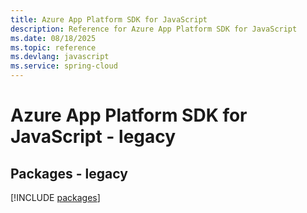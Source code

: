 ```yaml
---
title: Azure App Platform SDK for JavaScript
description: Reference for Azure App Platform SDK for JavaScript
ms.date: 08/18/2025
ms.topic: reference
ms.devlang: javascript
ms.service: spring-cloud
---
```

# Azure App Platform SDK for JavaScript - legacy
## Packages - legacy
[!INCLUDE [packages](app-platform-index.md)]
